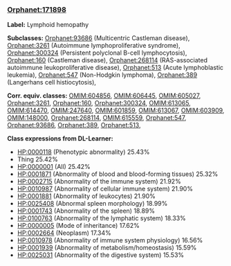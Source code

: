 
### [Orphanet:171898](http://www.orpha.net/ORDO/Orphanet_171898)
**Label:** Lymphoid hemopathy

**Subclasses:** [Orphanet:93686](http://www.orpha.net/ORDO/Orphanet_93686) (Multicentric Castleman disease), [Orphanet:3261](http://www.orpha.net/ORDO/Orphanet_3261) (Autoimmune lymphoproliferative syndrome), [Orphanet:300324](http://www.orpha.net/ORDO/Orphanet_300324) (Persistent polyclonal B-cell lymphocytosis), [Orphanet:160](http://www.orpha.net/ORDO/Orphanet_160) (Castleman disease), [Orphanet:268114](http://www.orpha.net/ORDO/Orphanet_268114) (RAS-associated autoimmune leukoproliferative disease), [Orphanet:513](http://www.orpha.net/ORDO/Orphanet_513) (Acute lymphoblastic leukemia), [Orphanet:547](http://www.orpha.net/ORDO/Orphanet_547) (Non-Hodgkin lymphoma), [Orphanet:389](http://www.orpha.net/ORDO/Orphanet_389) (Langerhans cell histiocytosis), 

**Corr. equiv. classes:** [OMIM:604856](http://purl.obolibrary.org/obo/OMIM_604856), [OMIM:606445](http://purl.obolibrary.org/obo/OMIM_606445), [OMIM:605027](http://purl.obolibrary.org/obo/OMIM_605027), [Orphanet:3261](http://www.orpha.net/ORDO/Orphanet_3261), [Orphanet:160](http://www.orpha.net/ORDO/Orphanet_160), [Orphanet:300324](http://www.orpha.net/ORDO/Orphanet_300324), [OMIM:613065](http://purl.obolibrary.org/obo/OMIM_613065), [OMIM:614470](http://purl.obolibrary.org/obo/OMIM_614470), [OMIM:247640](http://purl.obolibrary.org/obo/OMIM_247640), [OMIM:601859](http://purl.obolibrary.org/obo/OMIM_601859), [OMIM:613067](http://purl.obolibrary.org/obo/OMIM_613067), [OMIM:603909](http://purl.obolibrary.org/obo/OMIM_603909), [OMIM:148000](http://purl.obolibrary.org/obo/OMIM_148000), [Orphanet:268114](http://www.orpha.net/ORDO/Orphanet_268114), [OMIM:615559](http://purl.obolibrary.org/obo/OMIM_615559), [Orphanet:547](http://www.orpha.net/ORDO/Orphanet_547), [Orphanet:93686](http://www.orpha.net/ORDO/Orphanet_93686), [Orphanet:389](http://www.orpha.net/ORDO/Orphanet_389), [Orphanet:513](http://www.orpha.net/ORDO/Orphanet_513), 

**Class expressions from DL-Learner:**

- [HP:0000118](http://purl.obolibrary.org/obo/HP_0000118) (Phenotypic abnormality) 25.43%
- Thing 25.42%
- [HP:0000001](http://purl.obolibrary.org/obo/HP_0000001) (All) 25.42%
- [HP:0001871](http://purl.obolibrary.org/obo/HP_0001871) (Abnormality of blood and blood-forming tissues) 25.32%
- [HP:0002715](http://purl.obolibrary.org/obo/HP_0002715) (Abnormality of the immune system) 21.92%
- [HP:0010987](http://purl.obolibrary.org/obo/HP_0010987) (Abnormality of cellular immune system) 21.90%
- [HP:0001881](http://purl.obolibrary.org/obo/HP_0001881) (Abnormality of leukocytes) 21.90%
- [HP:0025408](http://purl.obolibrary.org/obo/HP_0025408) (Abnormal spleen morphology) 18.99%
- [HP:0001743](http://purl.obolibrary.org/obo/HP_0001743) (Abnormality of the spleen) 18.89%
- [HP:0100763](http://purl.obolibrary.org/obo/HP_0100763) (Abnormality of the lymphatic system) 18.33%
- [HP:0000005](http://purl.obolibrary.org/obo/HP_0000005) (Mode of inheritance) 17.62%
- [HP:0002664](http://purl.obolibrary.org/obo/HP_0002664) (Neoplasm) 17.34%
- [HP:0010978](http://purl.obolibrary.org/obo/HP_0010978) (Abnormality of immune system physiology) 16.56%
- [HP:0001939](http://purl.obolibrary.org/obo/HP_0001939) (Abnormality of metabolism/homeostasis) 15.59%
- [HP:0025031](http://purl.obolibrary.org/obo/HP_0025031) (Abnormality of the digestive system) 15.53%


